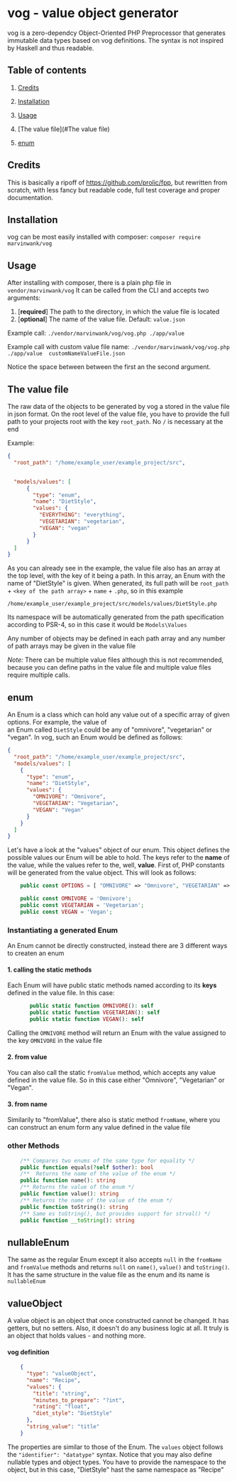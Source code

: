 # vog - value object generator

vog is a zero-dependcy Object-Oriented PHP Preprocessor that generates immutable data types based on vog definitions. 
The syntax is not inspired by Haskell and thus readable. 

## Table of contents

1. [Credits](#Credits) 

2. [Installation](#Installation)

3. [Usage](Usage)

4. [The value file](#The value file)

5. [enum](#enum)

## Credits

This is basically a ripoff of https://github.com/prolic/fpp, but rewritten from scratch, with less fancy 
but readable code, full test coverage and proper documentation. 

## Installation

vog can be most easily installed with composer:
`composer require marvinwank/vog`

## Usage

After installing with composer, there is a plain php file in `vendor/marvinwank/vog`
It can be called from the CLI and accepts two arguments:

1. [**required**] The path to the directory, in which the value file is located
2. [**optional**] The name of the value file. Default: `value.json`

Example call: `./vendor/marvinwank/vog/vog.php ./app/value`

Example call with custom value file name: `./vendor/marvinwank/vog/vog.php ./app/value  customNameValueFile.json`

Notice the space between between the first an the second argument. 

## The value file

The raw data of the objects to be generated by vog a stored in the value file in json format. 
On the root level of the value file, you have to provide the full path to your projects root with the key `root_path`.
No `/` is necessary at the end

Example:

```json
{
  "root_path": "/home/example_user/example_project/src",


  "models/values": [
      {
        "type": "enum",
        "name": "DietStyle",
        "values": {
          "EVERYTHING": "everything",
          "VEGETARIAN": "vegetarian",
          "VEGAN": "vegan"
        }
      }
  ]
}
```

As you can already see in the example, the value file also has an array at the top level, with the key of it being a path. 
In this array, an Enum with the name of "DietStyle" is given. When generated, its full path will be 
`root_path` + `<key of the path array>` + `name` + `.php`, so in this example

`/home/example_user/example_project/src/models/values/DietStyle.php`

Its namespace will be automatically generated from the path specification according to PSR-4, so in this case it would be 
`Models\Values` 

Any number of objects may be defined in each path array and any number of path arrays may be given in the value file

*Note:* There can be multiple value files although this is not recommended, because you can define paths in the value
file and multiple value files require multiple calls.

## enum

An Enum is a class which can hold any value out of a specific array of given options. For example, the value of  
an Enum called `DietStyle` could be any of "omnivore", "vegetarian" or "vegan". In vog, such an Enum would be defined
as follows:

```json
{
  "root_path": "/home/example_user/example_project/src",
  "models/values": [
    {
      "type": "enum",
      "name": "DietStyle",
      "values": {
        "OMNIVORE": "Omnivore",
        "VEGETARIAN": "Vegetarian",
        "VEGAN": "Vegan"
      }
    }
  ]
}
```

Let's have a look at the "values" object of our enum. This object defines the possible values our Enum will be able to hold.
The keys refer to the **name** of the value, while the values refer to the, well, **value**. First of, PHP constants will be
generated from the value object. This will look as follows: 

```php
    public const OPTIONS = [ "OMNIVORE" => "Omnivore", "VEGETARIAN" => "Vegetarian", "VEGAN" => "Vegan",];

    public const OMNIVORE = 'Omnivore';
    public const VEGETARIAN = 'Vegetarian';
    public const VEGAN = 'Vegan';
```

### Instantiating a generated Enum

An Enum cannot be directly constructed, instead there are 3 different ways to createn an enum

#### 1. calling the static methods

Each Enum will have public static methods named according to its **keys** defined in the value file. In this case:

```php
       public static function OMNIVORE(): self
       public static function VEGETARIAN(): self
       public static function VEGAN(): self
```

Calling the `OMNIVORE` method will return an Enum with the value assigned to the key `OMNIVORE` in the value file

#### 2. from value

You can also call the static `fromValue` method, which accepts any value defined in the value file. So in this case either
"Omnivore", "Vegetarian" or "Vegan".

#### 3. from name

Similarily to "fromValue", there also is static method `fromName`, where you can construct an enum form any value defined 
in the value file 

### other Methods

```php
    /** Compares two enums of the same type for equality */
    public function equals(?self $other): bool
    /**  Returns the name of the value of the enum */
    public function name(): string
    /** Returns the value of the enum */
    public function value(): string
    /** Returns the name of the value of the enum */
    public function toString(): string
    /** Same es toString(), but provides support for strval() */
    public function __toString(): string
```

## nullableEnum

The same as the regular Enum except it also accepts `null` in the `fromName` and `fromValue` methods and returns `null`
on `name()`, `value()` and `toString()`. It has the same structure in the value file as the enum and its name is `nullableEnum`

## valueObject

A value object is an object that once constructed cannot be changed. It has getters, but no setters. Also, it doesn't do 
any business logic at all. It truly is an object that holds values - and nothing more.

#### vog definition

```json
    {
      "type": "valueObject",
      "name": "Recipe",
      "values": {
        "title": "string",
        "minutes_to_prepare": "?int",
        "rating": "float",
        "diet_style": "DietStyle"
      },
      "string_value": "title"
    }
```

The properties are similar to those of the Enum. The `values` object follows the `"identifier": "datatype"` syntax. Notice
that you may also define nullable types and object types. You have to provide the namespace to the object, but in this case,
"DietStyle" hast the same namespace as "Recipe"